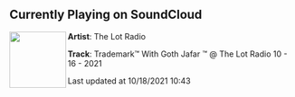 ## Currently Playing on SoundCloud

[<img align="left" width="100" src="https://i1.sndcdn.com/artworks-R8dfZGZE03lsURPj-o28t2g-t500x500.jpg">](https://soundcloud.com/thelotradio/trademark-with-goth-jafar-the-lot-radio-10-16-2021)

**Artist**: The Lot Radio 

**Track**: Trademark™️ With Goth Jafar ™️ @ The Lot Radio 10 - 16 - 2021

Last updated at 10/18/2021 10:43

